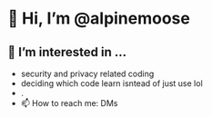 # 👋 Hi, I’m @alpinemoose
## 👀 I’m interested in ...
  - security and privacy related coding
  - deciding which code learn isntead of just use lol
- .
- 📫 How to reach me: DMs

